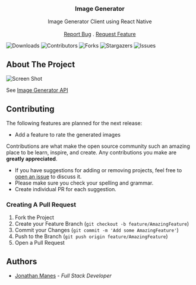 <br/>
<p align="center">
  <h3 align="center">Image Generator</h3>

  <p align="center">
    Image Generator Client using React Native
    <br/>
    <br/>
    <a href="https://github.com/manesjonathan/image-generator-react-native/issues">Report Bug</a>
    .
    <a href="https://github.com/manesjonathan/image-generator-react-native/issues">Request Feature</a>
  </p>

![Downloads](https://img.shields.io/github/downloads/manesjonathan/image-generator-react-native/total) ![Contributors](https://img.shields.io/github/contributors/manesjonathan/image-generator-react-native?color=dark-green) ![Forks](https://img.shields.io/github/forks/manesjonathan/image-generator?style=social) ![Stargazers](https://img.shields.io/github/stars/manesjonathan/image-generator-react-native?style=social) ![Issues](https://img.shields.io/github/issues/manesjonathan/image-generator-react-native)

## About The Project

![Screen Shot](demo.gif)

See [Image Generator API](https://github.com/manesjonathan/image-generator-.NET)


## Contributing

The following features are planned for the next release:
* Add a feature to rate the generated images

Contributions are what make the open source community such an amazing place to be learn, inspire, and create. Any contributions you make are **greatly appreciated**.
* If you have suggestions for adding or removing projects, feel free to [open an issue](https://github.com/manesjonathan/image-generator/issues/new) to discuss it.
* Please make sure you check your spelling and grammar.
* Create individual PR for each suggestion.

### Creating A Pull Request

1. Fork the Project
2. Create your Feature Branch (`git checkout -b feature/AmazingFeature`)
3. Commit your Changes (`git commit -m 'Add some AmazingFeature'`)
4. Push to the Branch (`git push origin feature/AmazingFeature`)
5. Open a Pull Request

## Authors

* [Jonathan Manes](https://github.com/manesjonathan/) - *Full Stack Developer*
